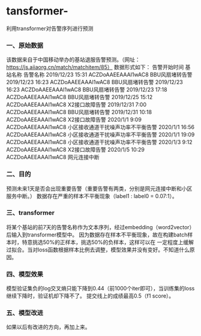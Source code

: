 # tansformer-
利用transformer对告警序列进行预测

### 一、原始数据
该数据来自于中国移动举办的基站退服告警预测。（网址：https://js.aiiaorg.cn/match/matchitem/85）
数据形式如下：
告警开始时间	基站名称	告警名称
2019/12/23 15:31	ACZDoAAEEAAAI1wAC8	BBU风扇堵转告警
2019/12/23 16:23	ACZDoAAEEAAAI1wAC8	BBU风扇堵转告警
2019/12/23 16:23	ACZDoAAEEAAAI1wAC8	BBU风扇堵转告警
2019/12/23 17:18	ACZDoAAEEAAAI1wAC8	BBU风扇堵转告警
2019/12/25 15:12	ACZDoAAEEAAAI1wAC8	X2接口故障告警
2019/12/31 7:00	ACZDoAAEEAAAI1wAC8	BBU风扇堵转告警
2019/12/31 10:18	ACZDoAAEEAAAI1wAC8	X2接口故障告警
2020/1/1 9:09	ACZDoAAEEAAAI1wAC8	小区接收通道干扰噪声功率不平衡告警
2020/1/1 16:56	ACZDoAAEEAAAI1wAC8	小区接收通道干扰噪声功率不平衡告警
2020/1/1 19:09	ACZDoAAEEAAAI1wAC8	小区接收通道干扰噪声功率不平衡告警
2020/1/3 9:12	ACZDoAAEEAAAI1wAC8	X2接口故障告警
2020/1/5 10:29	ACZDoAAEEAAAI1wAC8	网元连接中断

### 二、目的
预测未来1天是否会出现重要告警（重要告警有两类，分别是网元连接中断和小区服务中断。）
数据存在严重的样本不平衡现象（label1 : label0 = 0.07:1）。

### 三、transformer
将某个基站的前7天的告警名称作为文本序列，经过embedding（word2vector）后输入到transformer模型中。
因为数据存在样本不平衡现象，故在构建batch样本时，特意挑选50%的正样本，挑选50%的负样本，这样可以在
一定程度上缓解过拟合。当对loss函数根据样本比例去调整，模型效果并没有变好。不知道什么原因。

### 四、模型效果
模型验证集负的log交叉熵只能下降到0.44（前1000个iter即可），当训练集的loss继续下降时，验证机却下降不了。
提交线上的成绩最高0.5（f1 score）。

### 五、模型改进
如果以后有改进的方向，再加上来。
